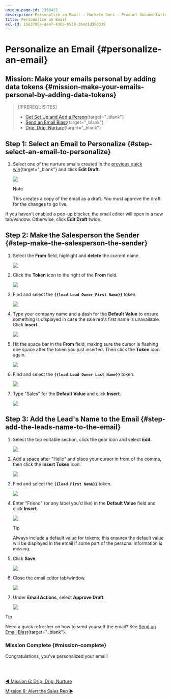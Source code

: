 ```yaml
---
unique-page-id: 2359422
description: Personalize an Email - Marketo Docs - Product Documentation
title: Personalize an Email
exl-id: 1562796e-da47-4305-b950-3bed1d36d339
---
```

# Personalize an Email {#personalize-an-email}

## Mission: Make your emails personal by adding data tokens {#mission-make-your-emails-personal-by-adding-data-tokens}

>[!PREREQUISITES]
>
>* [Get Set Up and Add a Person](/help/marketo/getting-started/quick-wins/get-set-up-and-add-a-person.md){target="_blank"}
>* [Send an Email Blast](/help/marketo/getting-started/quick-wins/send-an-email.md){target="_blank"}
>* [Drip, Drip, Nurture](/help/marketo/getting-started/quick-wins/drip-drip-nurture.md){target="_blank"}

## Step 1: Select an Email to Personalize {#step-select-an-email-to-personalize}

1. Select one of the nurture emails created in the [previous quick win](/help/marketo/getting-started/quick-wins/drip-drip-nurture.md){target="_blank"} and click **Edit Draft**.

   ![](assets/one-4.png)

   >[!NOTE]
   >
   >This creates a copy of the email as a draft. You must approve the draft for the changes to go live.

If you haven't enabled a pop-up blocker, the email editor will open in a new tab/window. Otherwise, click **Edit Draft** twice.

## Step 2: Make the Salesperson the Sender {#step-make-the-salesperson-the-sender}

1. Select the **From** field, highlight and **delete** the current name.

   ![](assets/two-5.png)

1. Click the **Token** icon to the right of the **From** field.

   ![](assets/three-4.png)

1. Find and select the **`{{lead.Lead Owner First Name}}`** token.

   ![](assets/four-3.png)

1. Type your company name and a dash for the **Default Value** to ensure something is displayed in case the sale rep's first name is unavailable. Click **Insert**.

   ![](assets/five-4.png)

1. Hit the space bar in the **From** field, making sure the cursor is flashing one space after the token you just inserted. Then click the **Token** icon again.

   ![](assets/six-4.png)

1. Find and select the **`{{lead.Lead Owner Last Name}}`** token.

   ![](assets/seven-5.png)

1. Type "Sales" for the **Default Value** and click **Insert**.

   ![](assets/eight-3.png)

## Step 3: Add the Lead's Name to the Email {#step-add-the-leads-name-to-the-email}

1. Select the top editable section, click the gear icon and select **Edit**.

   ![](assets/nine-2.png)

1. Add a space after "Hello" and place your cursor in front of the comma, then click the **Insert Token** icon.

   ![](assets/ten-4.png)

1. Find and select the **`{{lead.First Name}}`** token.

   ![](assets/eleven-4.png)

1. Enter "Friend" (or any label you'd like) in the **Default Value** field and click **Insert**.

   ![](assets/twelve-3.png)

   >[!TIP]
   >
   >Always include a default value for tokens; this ensures the default value will be displayed in the email if some part of the personal information is missing.

1. Click **Save**.

   ![](assets/thirteen-3.png)

1. Close the email editor tab/window.

   ![](assets/fourteen-3.png)

1. Under **Email Actions**, select **Approve Draft**.

   ![](assets/fifteen-3.png)

>[!TIP]
>
>Need a quick refresher on how to send yourself the email? See [Send an Email Blast](/help/marketo/getting-started/quick-wins/send-an-email.md){target="_blank"}.

### Mission Complete {#mission-complete}

Congratulations, you've personalized your email!

<br>&nbsp;

[◄ Mission 6: Drip, Drip, Nurture](/help/marketo/getting-started/quick-wins/drip-drip-nurture.md)

[Mission 8: Alert the Sales Rep ►](/help/marketo/getting-started/quick-wins/alert-the-sales-rep.md)
